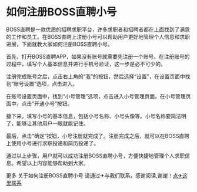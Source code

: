 # 如何注册BOSS直聘小号

BOSS直聘是一款优质的招聘求职平台，许多求职者和招聘者都在上面找到了满意的工作和员工。在BOSS直聘上注册小号可以帮助用户更好地管理个人信息和求职进展，下面就教大家如何注册BOSS直聘小号。

首先，打开BOSS直聘APP，如果没有账号就需要先注册一个账号。在注册账号的过程中，填写个人基本信息并进行手机号验证，这一步是必不可少的。

注册完成账号之后，点击右上角的“我”的按钮，然后选择“设置”，在设置页面中找到“账号设置”选项，点击进入。

在账号设置页面中，找到“小号管理”选项，点击进入小号管理页面。在小号管理页面中，点击“开通小号”按钮。

接下来，填写小号的基本信息，包括小号名称、小号头像等。小号名称要简洁明了，能够让其他用户一眼就能记住。

最后，点击“确定”按钮，小号注册就完成了。注册完成之后，就可以在BOSS直聘上使用小号进行求职投递和简历投递了。

通过以上步骤，用户就可以成功注册BOSS直聘小号，方便快捷地管理个人求职信息。希望以上内容能够帮助到大家。

更多 关于如何注册BOSS直聘小号 请通过✈与我们联系，感谢阅读,谢谢！[点✈这里联系](https://ss.k02.cc)